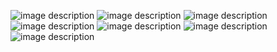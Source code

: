 ![image description](https://64.media.tumblr.com/730a12071eeb7bb7744d64cb55c4a289/7683caff4be9ee79-78/s250x400/fbf2e3449021f5620278a64626ab8c36861e453c.gifv) ![image description](https://64.media.tumblr.com/cd187abcced77c1ef497dba90e1b49c5/7683caff4be9ee79-66/s250x400/ce736444129c475b3f2d2183eeeeda07960953a2.gifv) ![image description](https://64.media.tumblr.com/dcf0b22872903d4340efa4efe3c5f255/5999ac10681896d0-69/s250x400/f6bd42b0c7021be00209699d1cd86f293e670003.gifv) ![image description](https://64.media.tumblr.com/513b3567e3b6b43db024189c8594142d/782c1e423cdeb9ad-b7/s250x400/d5c30969de20978ec8782b4b393a75d28fe457d8.gifv) ![image description](https://64.media.tumblr.com/4487bc558c7931915a77079a9aced9e7/009203b5b20f7e02-31/s250x400/97dc39edbb2ed0da04cfe76efb1293bfb399fb22.gifv) ![image description](https://64.media.tumblr.com/cf12bebf71fb953be81ffc36bfc85bc0/c0410c0f1864d391-54/s400x600/a33e41535730f0aee5cd8da84508021c37d95803.gifv) ![image description](https://64.media.tumblr.com/789f4641a7c64159e19b6f7ab7a2492e/ce8d6971ff0b799e-57/s100x200/55e589a66bd70e6f7aa6933386f6165fccc06d49.gifv)
